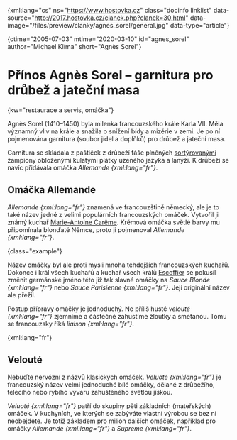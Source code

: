 
{xml:lang="cs" ns="https://www.hostovka.cz" class="docinfo linklist" data-source="http://2017.hostovka.cz/clanek.php?clanek=30.html" data-image="/files/preview/clanky/agnes_sorel/general.jpg" data-type="article"}

{ctime="2005-07-03" mtime="2020-03-10" id="agnes\_sorel" author="Michael Klíma" short="Agnès Sorel"}

# Přínos Agnès Sorel – garnitura pro drůbež a jateční masa

{kw="restaurace a servis, omáčka"}

Agnès Sorel (1410–1450) byla milenka francouzského krále Karla VII. Měla významný vliv na krále a snažila o snížení bídy a mizérie v zemi. Je po ní pojmenována garnitura (soubor jídel a doplňků) pro drůbež a jateční masa.

Garnitura se skládala z paštiček z drůbeží fáše plněných [sortýrovanými](sotyrovani) žampiony obloženými kulatými plátky uzeného jazyka a lanýži. K drůbeži se navíc přidávala omáčka _Allemande {xml:lang="fr"}_.

## Omáčka Allemande

_Allemande {xml:lang="fr"}_ znamená ve francouzštině německý, ale je to také název jedné z velimi populárních francouzských omáček. Vytvořil ji známý kuchař [Marie-Antoine Carême](careme). Krémová omáčka světlé barvy mu připomínala blonďaté Němce, proto ji pojmenoval _Allemande {xml:lang="fr"}_.

{class="example"}

Název omáčky byl ale proti mysli mnoha tehdejších francouzských kuchařů. Dokonce i král všech kuchařů a kuchař všech králů [Escoffier](auguste_escoffier) se pokusil změnit germánské jméno této již tak slavné omáčky na _Sauce Blonde {xml:lang="fr"}_ nebo _Sauce Parisienne {xml:lang="fr"}_. Její originální název ale přežil.

Postup přípravy omáčky je jednoduchý. Ne příliš husté _velouté {xml:lang="fr"}_ zjemníme a částečně zahustíme žloutky a smetanou. Tomu se francouzsky říká _liaison {xml:lang="fr"}_.

{xml:lang="fr"}

## Velouté

Nebuďte nervózní z názvů klasických omáček. _Veluoté {xml:lang="fr"}_ je francouzský název velmi jednoduché bílé omáčky, dělané z drůbežího, telecího nebo rybího vývaru zahuštěného světlou jíškou.

_Veluoté {xml:lang="fr"}_ patří do skupiny pěti základních (mateřských) omáček. V kuchyních, ve kterých se zabýváte vlastní výrobou se bez ní neobejdete. Je totiž základem pro milión dalších omáček, například pro omáčky _Allemande {xml:lang="fr"}_ a _Supreme {xml:lang="fr"}_.

